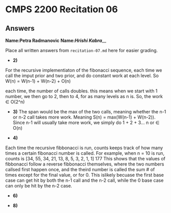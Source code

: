 # CMPS 2200 Recitation 06
## Answers

**Name:**____Petra Radmanovic____
**Name:**___Hrishi Kabra_____


Place all written answers from `recitation-07.md` here for easier grading.



- **2)**

For the recursive implementiaton of the fibonacci sequence, each time we call the imput prior and two prior, and do constant work at each level. So W(n) = W(n-1) + W(n-2) + O(n)

each time, the number of calls doubles. this means when we start with 1 number, we then go to 2, then to 4, for as many levels as n is. So, the work ∈ O(2^n)

- **3)**
The span would be the max of the two calls, meaning whether the n-1 or n-2 call takes more work. Meaning S(n) = max(W(n-1) + W(n-2)). Since n-1 will usually take more work, we simply do 1 + 2 + 3... n or ∈ O(n)

- **4)**

Each time the recursive fibbonacci is run, counts keeps track of how many times a certain fibonacci number is called. For example, when n = 10 is run, counts is [34, 55, 34, 21, 13, 8, 5, 3, 2, 1, 1]
177
This shows that the values of fibbonacci follow a reverse fibbonacci themselves, where the two numbers callsed first happen once, and the theird number is called the sum # of times except for the final value, or for 0. This islikely becuase the first base case can get hit by both the n-1 call and the n-2 call, while the 0 base case can only be hit by the n-2 case.  

- **6)**

- **8)**
